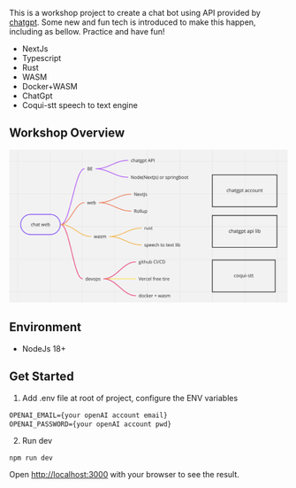 This is a workshop project to create a chat bot using API provided by [chatgpt](https://openai.com/blog/chatgpt/).
Some new and fun tech is introduced to make this happen, including as bellow. Practice and have fun!
- NextJs
- Typescript
- Rust
- WASM
- Docker+WASM
- ChatGpt
- Coqui-stt speech to text engine

## Workshop Overview
![image](./doc/image/workshop.png) 

## Environment
- NodeJs 18+

## Get Started

1. Add .env file at root of project, configure the ENV variables
```
OPENAI_EMAIL={your openAI account email} 
OPENAI_PASSWORD={your openAI account pwd}
```
2. Run dev
```bash
npm run dev
```
Open [http://localhost:3000](http://localhost:3000) with your browser to see the result.
